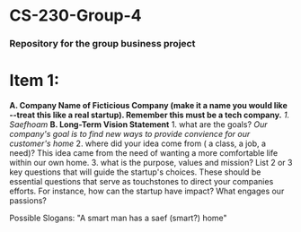 # CS-230-Group-4
### Repository for the group business project
# Item 1:
**A. Company Name of Ficticious Company (make it a name you would like --treat this like a real startup). Remember this must be a tech company.**
    *1. Saefhoam*
**B. Long-Term Vision Statement**
    1. what are the goals?
        *Our company's goal is to find new ways to provide convience for our customer's home* 
    2. where did your idea come from ( a class, a job, a need)?
      This idea came from the need of wanting a more comfortable life within our own home. 
    3. what is the purpose, values and mission? List 2 or 3 key questions that will guide the startup's choices. These should be essential questions that serve as touchstones to          direct your companies efforts. For instance, how can the startup have impact? What engages our passions?


Possible Slogans: 
"A smart man has a saef (smart?) home"
